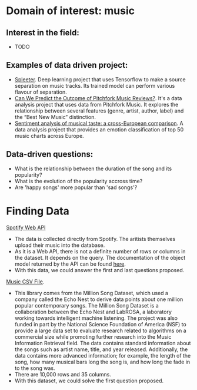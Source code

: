 # Domain of interest: music
## Interest in the field:
- TODO

## Examples of data driven project:
- [Spleeter](ttps://github.com/deezer/spleeter). Deep learning project that uses Tensorflow to make a source separation on music tracks. Its trained model can perform various flavour of separation.
- [Can We Predict the Outcome of Pitchfork Music Reviews?](https://towardsdatascience.com/can-we-predict-the-outcome-of-pitchfork-music-reviews-3b084d90c18f). It's a data analysis project that uses data from Pitchfork Music. It explores the relationship between several features (genre, artist, author, label) and the “Best New Music” distinction.
- [Sentiment analysis of musical taste: a cross-European comparison](http://paulelvers.com/post/emotionsineuropeanmusic/). A data analysis project that provides an emotion classification of top 50 music charts across Europe.

## Data-driven questions:
- What is the relationship between the duration of the song and its popularity?
- What is the evolution of the popularity accross time?
- Are 'happy songs' more popular than 'sad songs'?

# Finding Data
[Spotify Web API](https://developer.spotify.com/documentation/web-api/)
- The data is collected directly from Spotify. The aritists themselves upload their music into the database.
- As it is a Web API, there is not a definite number of rows or columns in the dataset. It depends on the query. The documentation of the object model returned by the API can be found [here](https://developer.spotify.com/documentation/web-api/reference/object-model/).
- With this data, we could answer the first and last questions proposed.

[Music CSV File](https://think.cs.vt.edu/corgis/csv/music/).
- This library comes from the Million Song Dataset, which used a company called the Echo Nest to derive data points about one million popular contemporary songs. The Million Song Dataset is a collaboration between the Echo Nest and LabROSA, a laboratory working towards intelligent machine listening. The project was also funded in part by the National Science Foundation of America (NSF) to provide a large data set to evaluate research related to algorithms on a commercial size while promoting further research into the Music Information Retrieval field. The data contains standard information about the songs such as artist name, title, and year released. Additionally, the data contains more advanced information; for example, the length of the song, how many musical bars long the song is, and how long the fade in to the song was.
- There are 10,000 rows and 35 columns.
- With this dataset, we could solve the first question proposed.

